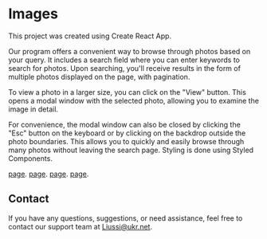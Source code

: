 # Images

This project was created using Create React App.

Our program offers a convenient way to browse through photos based on your query. It includes a search field where you can enter keywords to search for photos. Upon searching, you'll receive results in the form of multiple photos displayed on the page, with pagination.

To view a photo in a larger size, you can click on the "View" button. This opens a modal window with the selected photo, allowing you to examine the image in detail.

For convenience, the modal window can also be closed by clicking the "Esc" button on the keyboard or by clicking on the backdrop outside the photo boundaries. This allows you to quickly and easily browse through many photos without leaving the search page. Styling is done using Styled Components.

 [page](./public/img-1.png).
 [page](./public/img-2.png).
 [page](./public/img-3.png).
 [page](./public/img-4.png).
## Contact

If you have any questions, suggestions, or need assistance, feel free to contact our support team at Liussi@ukr.net.